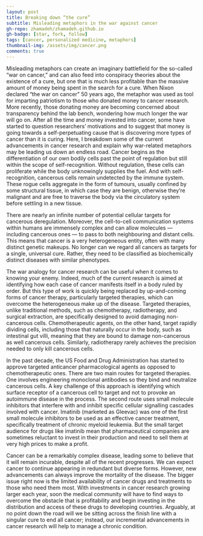 ```yaml
---
layout: post
title: Breaking down “the cure”
subtitle: Misleading metaphors in the war against cancer
gh-repo: zhamadeh/zhamadeh.github.io
gh-badge: [star, fork, follow]
tags: [cancer, personalized medicine, metaphors]
thumbnail-img: /assets/img/cancer.png
comments: true
---
```


Misleading metaphors can create an imaginary battlefield for the so-called “war on cancer,” and can also feed into conspiracy theories about the existence of a cure, but one that is much less profitable than the massive amount of money being spent in the search for a cure. When Nixon declared “the war on cancer” 50 years ago, the metaphor was used as tool for imparting patriotism to those who donated money to cancer research. More recently, those donating money are becoming concerned about transparency behind the lab bench, wondering how much longer the war will go on. After all the time and money invested into cancer, some have started to question researchers’ motivations and to suggest that money is going towards a self-perpetuating cause that is discovering more types of cancer than it is curing. Here, I breakdown some of the current advancements in cancer research and explain why war-related metaphors may be leading us down an endless road.
Cancer begins as the differentiation of our own bodily cells past the point of regulation but still within the scope of self-recognition. Without regulation, these cells can proliferate while the body unknowingly supplies the fuel. And with self-recognition, cancerous cells remain undetected by the immune system. These rogue cells aggregate in the form of tumours, usually confined by some structural tissue, in which case they are benign, otherwise they’re malignant and are free to traverse the body via the circulatory system before settling in a new tissue.

There are nearly an infinite number of potential cellular targets for cancerous deregulation. Moreover, the cell-to-cell communication systems within humans are immensely complex and can allow molecules — including cancerous ones — to pass to both neighbouring and distant cells. This means that cancer is a very heterogeneous entity, often with many distinct genetic makeups. No longer can we regard all cancers as targets for a single, universal cure. Rather, they need to be classified as biochemically distinct diseases with similar phenotypes.

The war analogy for cancer research can be useful when it comes to knowing your enemy. Indeed, much of the current research is aimed at identifying how each case of cancer manifests itself in a body ruled by order. But this type of work is quickly being replaced by up-and-coming forms of cancer therapy, particularly targeted therapies, which can overcome the heterogeneous make up of the disease. Targeted therapies, unlike traditional methods, such as chemotherapy, radiotherapy, and surgical extraction, are specifically designed to avoid damaging non-cancerous cells. Chemotherapeutic agents, on the other hand, target rapidly dividing cells, including those that naturally occur in the body, such as intestinal gut villi, meaning that they are bound to damage non-cancerous as well cancerous cells. Similarly, radiotherapy rarely achieves the precision needed to only kill cancerous cells.

In the past decade, the US Food and Drug Administration has started to approve targeted anticancer pharmacological agents as opposed to chemotherapeutic ones. There are two main routes for targeted therapies. One involves engineering monoclonal antibodies so they bind and neutralize cancerous cells. A key challenge of this approach is identifying which surface receptor of a cancerous cell to target and not to provoke an autoimmune disease in the process. The second route uses small molecule inhibitors that interfere with and inhibit specific cellular signalling cascades involved with cancer. Imatinib (marketed as Gleevac) was one of the first small molecule inhibitors to be used as an effective cancer treatment, specifically treatment of chronic myeloid leukemia. But the small target audience for drugs like imatinib mean that pharmaceutical companies are sometimes reluctant to invest in their production and need to sell them at very high prices to make a profit.

Cancer can be a remarkably complex disease, leading some to believe that it will remain incurable, despite all of the recent progresses. We can expect cancer to continue appearing in redundant but diverse forms. However, new advancements can always improve the mortality of the disease. The bigger issue right now is the limited availability of cancer drugs and treatments to those who need them most. With investments in cancer research growing larger each year, soon the medical community will have to find ways to overcome the obstacle that is profitability and begin investing in the distribution and access of these drugs to developing countries. Arguably, at no point down the road will we be sitting across the finish line with a singular cure to end all cancer; instead, our incremental advancements in cancer research will help to manage a chronic condition.

